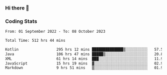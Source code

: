### Hi there 👋

<!--
**Girrafeec/girrafeec** is a ✨ _special_ ✨ repository because its `README.md` (this file) appears on your GitHub profile.

Here are some ideas to get you started:

- 🔭 I’m currently working on ...
- 🌱 I’m currently learning ...
- 👯 I’m looking to collaborate on ...
- 🤔 I’m looking for help with ...
- 💬 Ask me about ...
- 📫 How to reach me: ...
- 😄 Pronouns: ...
- ⚡ Fun fact: ...
-->

### Coding Stats
<!--START_SECTION:waka-->

```txt
From: 01 September 2022 - To: 08 October 2023

Total Time: 512 hrs 44 mins

Kotlin                 295 hrs 12 mins ██████████████▒░░░░░░░░░░   57.57 %
Java                   106 hrs 47 mins █████▒░░░░░░░░░░░░░░░░░░░   20.83 %
XML                    61 hrs 14 mins  ███░░░░░░░░░░░░░░░░░░░░░░   11.94 %
JavaScript             15 hrs 19 mins  ▓░░░░░░░░░░░░░░░░░░░░░░░░   02.99 %
Markdown               9 hrs 51 mins   ▒░░░░░░░░░░░░░░░░░░░░░░░░   01.92 %
```

<!--END_SECTION:waka-->

